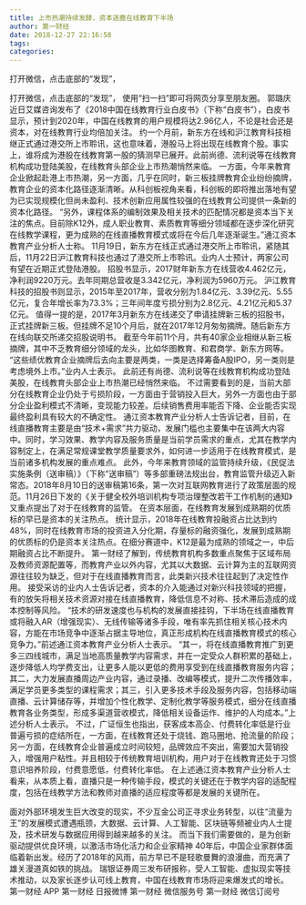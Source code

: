 ```yaml
---
title: 上市热潮持续发酵，资本逐鹿在线教育下半场
author: 第一财经
date: 2018-12-27 22:16:58
tags: 
categories: 
---
```

打开微信，点击底部的“发现”，
<!-- more -->
打开微信，点击底部的“发现”，
使用“扫一扫”即可将网页分享至朋友圈。
郭璐庆
近日艾媒咨询发布了《2018中国在线教育行业白皮书》（下称“白皮书”），白皮书显示，预计到2020年，中国在线教育的用户规模将达2.96亿人，不论是社会还是资本，对在线教育行业均倍加关注。
约一个月前，新东方在线和沪江教育科技相继正式通过港交所上市聆讯，这也意味着，港股马上将出现在线教育个股。事实上，谁将成为港股在线教育第一股的猜测早已展开。此前尚德、流利说等在线教育机构成功登陆美股，在线教育头部企业上市热潮悄然来临。
一方面，今年来教育企业掀起赴港上市热潮，另一方面，几乎在同时，新三板挂牌教育企业纷纷摘牌，教育企业的资本化路径逐渐清晰。从科创板视角来看，科创板的即将推出落地有望为已实现规模化但尚未盈利、技术创新应用属性较强的在线教育公司提供一条新的资本化路径。
“另外，课程体系的编制效果及相关技术的匹配情况都是资本当下关注的焦点。目前除K12外，成人职业教育、素质教育等细分领域都在逐步深化研究在线教学课程，更为成熟的在线直播教育模式或将在今后几年逐渐诞生。”通江资本教育产业分析人士称。
11月19日，新东方在线正式通过港交所上市聆讯，紧随其后，11月22日沪江教育科技也通过了港交所上市聆讯。业内人士预计，两家公司有望在近期正式登陆港股。
招股书显示，2017财年新东方在线营收4.462亿元，净利润9220万元。去年同期总营收是3.342亿元，净利润为5960万元。
沪江教育科技的招股书则显示，2015年至2017年，营收分别为1.84亿元、3.39亿元、5.55亿元，复合年增长率为73.3%；三年间年度亏损分别为2.8亿元、4.21亿元和5.37亿元。
值得一提的是，2017年3月新东方在线递交了申请挂牌新三板的招股书，正式挂牌新三板。但挂牌不足10个月后，就在2017年12月匆匆摘牌。随后新东方在线向联交所递交招股说明书。
截至今年前11个月，共有40家企业相继从新三板摘牌，其中不乏教育细分领域的龙头，比如华图教育、和君商学、新东方网等。
“这些绩优教育企业摘牌后去向主要是两类，一类是选择筹备A股IPO，另一类则是考虑境外上市。”业内人士表示。
此前还有尚德、流利说等在线教育机构成功登陆美股，在线教育头部企业上市热潮已经悄然来临。
不过需要看到的是，当前大部分在线教育企业仍处于亏损阶段，一方面由于营销投入巨大，另外一方面也由于部分企业盈利模式不清晰，变现能力较差。后续销售费用率能否下降、企业能否实现最终盈利具有较大的不确定性。
通江资本教育产业分析人士告诉记者，目前，在线直播教育主要是由“技术+需求”共力驱动，发展门槛也主要集中在该两大内容中。同时，学习效果、教学内容及服务质量是当前学员需求的重点，尤其在教学内容制定上，在满足常规课堂教学质量要求外，如何进一步适用于在线教育模式，是当前诸多机构发展的重点难点。
此外，今年来教育领域的监管持续升级，《民促法实施条例（送审稿）》（下称“送审稿”）等多部重磅法规出台，教育监管升级迈入新常态。2018年8月10日的送审稿第16条，第一次对互联网教育进行了政策层面的规范。11月26日下发的《关于健全校外培训机构专项治理整改若干工作机制的通知》又重点提出了对于在线教育的监管。
在资本层面，在线教育发展到成熟期的优质标的早已是资本的关注热点。
统计显示，2018年在线教育投融资占比达到约48%，同时在线教育市场的投资进入分化期，存量标的融资强化，发展到成熟期的优质标的仍是资本关注热点。在细分赛道中，K12是最为成熟的领域之一，中后期融资占比不断提升。
第一财经了解到，传统教育机构多数重点聚焦于区域布局及教师资源配置等，而教育产业以外内容，尤其以大数据、云计算为主的互联网资源往往较为缺乏，但对于在线直播教育而言，此类新兴技术往往起到了决定性作用。
接受采访的业内人士告诉记者，资本的介入能通过对新兴科技领域的把握，有的放矢将相关技术资源对接在线直播教育，降低信息不对称、技术滞后造成的成本控制等风险。
“技术的研发速度也与机构的发展直接挂钩，下半场在线直播教育或将融入AR（增强现实）、无线传输等诸多手段，唯有率先抓住相关核心技术内容，方能在市场竞争中逐渐占据主导地位，真正形成机构在线直播教育模式的核心竞争力。”前述通江资本教育产业分析人士表示。
“其一，将在线直播教育推广到更多三四线城市，满足当地高质量教学内容需求，并在一定受众人群积累的基础上，逐步降低人均学费支出，让更多人能以更低的费用享受到在线直播教育服务内容；其二，大力发展直播周边产业内容，通过录播、改编等模式，提升二次传播效率，满足学员更多类型的课程需求；其三，引入更多技术手段及服务内容，包括移动端直播、云计算储存等，并增加个性化教学、定制化教学等服务模式，细分在线直播教育各业务类型，形成多渠道营收模式，降低相关设备运作、维护的人均成本。”上述分析人士表示。
不过，广证恒生也指出，获客成本高企、付费转化率低是行业普遍亏损的症结所在，一方面，在线教育还处于烧钱、跑马圈地、抢流量的阶段；另一方面，在线教育企业普遍成立时间较短，品牌效应不突出，需要加大营销投入，增强用户粘性。并且相较于传统教育培训机构，用户对于在线教育还处于习惯意识培养阶段，付费意愿低，付费转化率低。
在上述通江资本教育产业分析人士看来，从本质上看，直播只是一种传输手段，模式的关键还在于教学内容的适配程度，包括在线教学方法和教师对直播的适应程度等都是发展的关键所在。
 
 
面对外部环境发生巨大改变的现实，不少互金公司正寻求业务转型，以往“流量为王”的发展模式遭遇瓶颈，大数据、云计算、人工智能、区块链等频被业内人士提及，技术研发与数据应用得到越来越多的关注。
而当下我们需要做的，是为创新驱动提供优良环境，以激活市场化活力和企业家精神
40年后，中国企业家群体面临着新出发。经历了2018年的风雨，前方早已不是轻歌曼舞的浪漫曲，而充满了雄关漫道真如铁的挑战。
瑞银证券周三发布研报称，受人工智能、虚拟现实等技术推动，以及家长逐步认可线上教育，中国在线教育市场将迎来爆发式的增长。
第一财经
APP
第一财经
日报微博
第一财经
微信服务号
第一财经
微信订阅号
